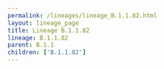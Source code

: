 ```yaml
---
permalink: /lineages/lineage_B.1.1.82.html
layout: lineage_page
title: Lineage B.1.1.82
lineage: B.1.1.82
parent: B.1.1
children: ['B.1.1.82']
---
```


